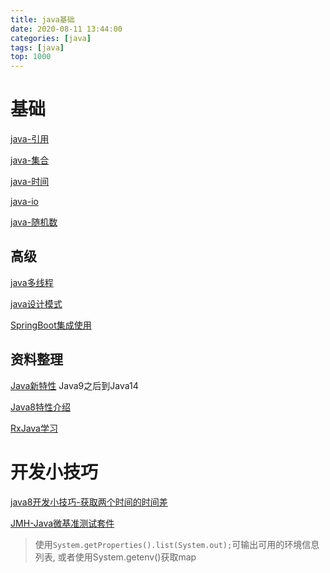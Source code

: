 ```yaml
---
title: java基础
date: 2020-08-11 13:44:00
categories: [java]
tags: [java]
top: 1000
---
```


# 基础

[java-引用](/2020/11/30/java-引用)

[java-集合](/2020/10/14/java-集合)

[java-时间](/2020/10/22/java-时间)

[java-io](/2020/10/22/java-io)

[java-随机数](/2020/07/13/java随机数)

## 高级

[java多线程](/2020/08/01/java多线程)

[java设计模式](/2020/08/11/java设计模式)

[SpringBoot集成使用](/2020/10/09/SpringBoot集成使用)

## 资料整理

[Java新特性](https://sunr7.gitee.io/java-new-features/) Java9之后到Java14

[Java8特性介绍](https://sunr7.gitee.io/java8-learning/) 

[RxJava学习](https://sunr7.gitee.io/rxjava_learning/) 

 <!-- more -->

# 开发小技巧

[java8开发小技巧-获取两个时间的时间差](/2020/08/12/java8开发小技巧-获取两个时间的时间差)

[JMH-Java微基准测试套件](/2020/07/20/JMH-Java微基准测试套件)


> 使用```System.getProperties().list(System.out);```可输出可用的环境信息列表, 或者使用System.getenv()获取map